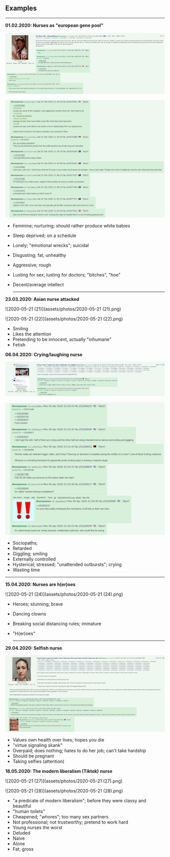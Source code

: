 ## Examples 

----

**01.02.2020: Nurses as "european gene pool"** 

![image-20200521122846432](assets/photos/image-20200521122846432.png)

![image-20200521123809097](assets/photos/image-20200521123809097.png)

- Feminine; nurturing; should rather produce white babies 

- Sleep deprived; on a schedule

- Lonely; "emotional wrecks"; suicidal 

- Disgusting; fat, unhealthy 

- Aggressive; rough 

- Lusting for sex; lusting for doctors; "bitches", "hoe"

- Decent/average intellect 

  ---

**23.03.2020: Asian nurse attacked** 

![2020-05-21 (21)](assets/photos/2020-05-21 (21).png)

![2020-05-21 (22)](assets/photos/2020-05-21 (22).png)

- Smiling 
- Likes the attention
- Pretending to be innocent, actually "inhumane"
- Fetish

**06.04.2020: Crying/laughing nurse**

![image-20200521130611200](assets/photos/image-20200521130611200.png)

![image-20200521130647354](assets/photos/image-20200521130647354.png)

- Sociopaths; 
- Retarded
- Giggling; smiling 
- Externally controlled 
- Hysterical; stressed; "unattended outbursts"; crying 
- Wasting time 

---

**15.04.2020: Nurses are h(er)oes** 

![2020-05-21 (24)](assets/photos/2020-05-21 (24).png)

- Heroes; stunning; brave

- Dancing clowns

- Breaking social distancing rules; immature 

- "H(er)oes"

  ---

**29.04.2020: Selfish nurse**

![image-20200521151436329](assets/photos/image-20200521151436329.png)

- Values own health over lives; hopes you die
- "virtue signaling skank"
- Overpaid; does nothing; hates to do her job; can't take hardship
- Should be pregnant
- Taking selfies (attention)

**18.05.2020: The modern liberalism (Tiktok) nurse** 

![2020-05-21 (27)](assets/photos/2020-05-21 (27).png)

![2020-05-21 (28)](assets/photos/2020-05-21 (28).png)

- "a predicate of modern liberalism"; before they were classy and beautiful 
- "human toilets"
- Cheapened; "whores"; too many sex partners 
- Not professional; not trustworthy; pretend to work hard 
- Young nurses the worst
- Deluded 
- Naive 
- Alone 
- Fat; gross